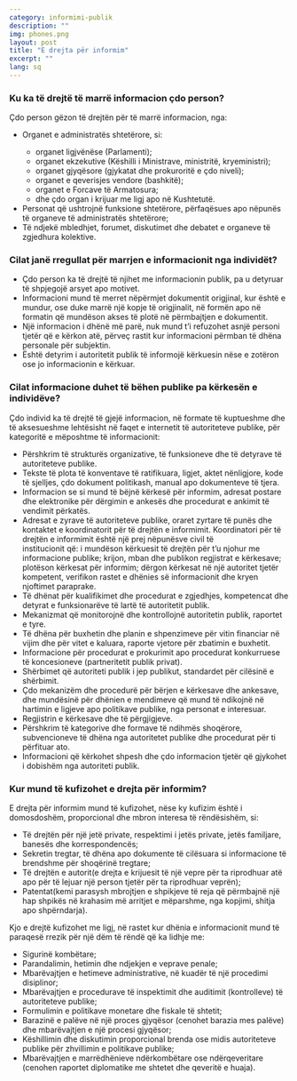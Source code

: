 ```yaml
---
category: informimi-publik
description: ""
img: phones.png
layout: post
title: "E drejta për informim"
excerpt: ""
lang: sq
---
```

<script>
var data = { topics: [
  {
    title: "Ku mund të marrim informacion?",
    text: function(){ return $("#part1").html(); }
  },
  {
    title: "Rregullat për marrjen informacion nga individët",
    text: function(){ return $("#part2").html(); }
  },
  {
    title: "Informacioni që duhet bërë publik edhe pa kërkesë nga individi",
    text: function(){ return $("#part3").html(); }
  },
  {
    title: "Kur mund të kufizohet e drejta për informim?",
    text: function(){ return $("#part4").html(); }
  }
]};
</script>

  <div id="part1" class="hidden">
    <h3>Ku ka të drejtë të marrë informacion çdo person?</h3>
    Çdo person gëzon të drejtën për të marrë informacion, nga:
    <ul>
      <li>Organet e administratës shtetërore, si:</li>
      <ul>
      <li>organet ligjvënëse (Parlamenti);</li>
      <li>organet ekzekutive (Këshilli i Ministrave, ministritë, kryeministri);</li>
      <li>organet gjyqësore (gjykatat dhe prokuroritë e çdo niveli);</li>
      <li>organet e qeverisjes vendore (bashkitë);</li>
      <li>organet e Forcave të Armatosura;</li>
      <li>dhe çdo organ i krijuar me ligj apo në Kushtetutë.</li>
      </ul>
      <li>Personat që ushtrojnë funksione shtetërore, përfaqësues apo nëpunës të organeve të administratës shtetërore;</li>
      <li>Të ndjekë mbledhjet, forumet, diskutimet dhe debatet e organeve të zgjedhura kolektive.</li>
    </ul>  
  </div>

  <div id="part2" class="hidden">
    <h3>Cilat janë rregullat për marrjen e informacionit nga individët?</h3>
    <ul>
      <li>Çdo person ka të drejtë të njihet me informacionin publik, pa u detyruar të shpjegojë arsyet apo motivet.</li>
      <li>Informacioni mund të merret nëpërmjet dokumentit origjinal, kur është e mundur, ose duke marrë një kopje të origjinalit, në formën apo në formatin që mundëson akses të plotë në  përmbajtjen e dokumentit.</li>
      <li>Një informacion i dhënë më parë, nuk mund t’i refuzohet asnjë personi tjetër që e kërkon atë, përveç rastit kur informacioni përmban të dhëna personale për subjektin.</li>
      <li>Është detyrim i autoritetit publik të informojë kërkuesin nëse e zotëron ose jo informacionin e kërkuar.</li>
    </ul>  
  </div>

  <div id="part3" class="hidden">
    <h3>Cilat informacione duhet të bëhen publike pa kërkesën e individëve?</h3>
    Çdo  individ ka të drejtë të gjejë informacion, në formate të kuptueshme dhe të aksesueshme lehtësisht në faqet e internetit të autoriteteve publike, për kategoritë e mëposhtme të informacionit:
    <ul>
      <li>Përshkrim të strukturës organizative, të funksioneve dhe të detyrave të autoriteteve publike.</li>
      <li>Tekste të plota të konventave të ratifikuara, ligjet, aktet nënligjore, kode të sjelljes, çdo dokument politikash, manual apo dokumenteve të tjera.</li>
      <li>Informacion se si mund të bëjnë kërkesë për informim, adresat postare dhe elektronike për dërgimin e ankesës dhe procedurat e ankimit të vendimit përkatës.</li>
      <li>Adresat e zyrave të autoriteteve publike, oraret zyrtare të punës dhe kontaktet e koordinatorit për të drejtën e informimit. Koordinatori për të drejtën e informimit është një prej nëpunësve civil të</li> institucionit që: i mundëson kërkuesit të drejtën për t’u njohur me informacione publike; krijon, mban dhe publikon regjistrat e kërkesave; plotëson kërkesat për informim; dërgon kërkesat në një autoritet tjetër kompetent, verifikon rastet e dhënies së informacionit dhe kryen njoftimet paraprake.
      <li>Të dhënat për kualifikimet dhe procedurat e zgjedhjes, kompetencat dhe detyrat e funksionarëve të lartë të autoritetit publik.</li>
      <li>Mekanizmat që monitorojnë dhe kontrollojnë autoritetin publik, raportet e tyre.</li>
      <li>Të dhëna për buxhetin dhe planin e shpenzimeve për vitin financiar në vijim dhe për vitet e kaluara, raporte vjetore për zbatimin e buxhetit.</li>
      <li>Informacione për procedurat e prokurimit apo procedurat konkurruese të koncesioneve (partneritetit publik privat).</li>
      <li>Shërbimet që autoriteti publik i jep publikut, standardet për cilësinë e shërbimit.</li>
      <li>Çdo mekanizëm dhe procedurë për bërjen e kërkesave dhe ankesave, dhe mundësinë  për dhënien e mendimeve që mund të ndikojnë në hartimin e ligjeve apo politikave publike, nga personat e interesuar.</li>
      <li>Regjistrin e kërkesave dhe të përgjigjeve.</li>
      <li>Përshkrim të kategorive dhe formave të ndihmës shoqërore, subvencioneve të dhëna nga autoritetet publike dhe procedurat për ti përfituar ato.</li>
      <li>Informacioni që kërkohet shpesh dhe çdo informacion tjetër që gjykohet i dobishëm nga autoriteti publik.</li>
    </ul>  
  </div>

  <div id="part4" class="hidden">
    <h3>Kur mund të kufizohet e drejta për informim?</h3>
    E drejta për informim mund të kufizohet, nëse ky kufizim është i domosdoshëm, proporcional dhe mbron interesa të rëndësishëm, si:
    <ul>
      <li>Të drejtën për një jetë private, respektimi i jetës private, jetës familjare, banesës dhe korrespondencës;</li>
      <li>Sekretin tregtar, të dhëna apo dokumente të cilësuara si informacione të brendshme për shoqërinë tregtare;</li>
      <li>Të drejtën e autorit(e drejta e krijuesit të një vepre për ta riprodhuar atë apo për të lejuar një person tjetër për ta riprodhuar veprën);</li>
      <li>Patentat(kemi parasysh mbrojtjen e shpikjeve të reja që përmbajnë një hap shpikës në krahasim më arritjet e mëparshme, nga kopjimi, shitja apo shpërndarja).</li>
      </ul>
      Kjo e drejtë kufizohet me ligj, në rastet kur dhënia e informacionit mund të paraqesë rrezik për një dëm të rëndë që ka lidhje me:
      <ul>
      <li>Sigurinë kombëtare;</li>
      <li>Parandalimin, hetimin dhe ndjekjen e veprave penale;</li>
      <li>Mbarëvajtjen e hetimeve administrative, në kuadër të një procedimi disiplinor;</li>
      <li>Mbarëvajtjen e procedurave të inspektimit dhe auditimit (kontrolleve) të autoriteteve publike;</li>
      <li>Formulimin e politikave monetare dhe fiskale të shtetit;</li>
      <li>Barazinë e palëve në një proces gjyqësor (cenohet barazia mes palëve) dhe mbarëvajtjen e një procesi gjyqësor;</li>
      <li>Këshillimin dhe diskutimin proporcional brenda ose midis autoriteteve publike për zhvillimin e politikave publike;</li>
      <li>Mbarëvajtjen e marrëdhënieve ndërkombëtare ose ndërqeveritare (cenohen raportet diplomatike me shtetet dhe qeveritë e huaja).</li>
    </ul>  
  </div>

<div class="post-content"></div>
